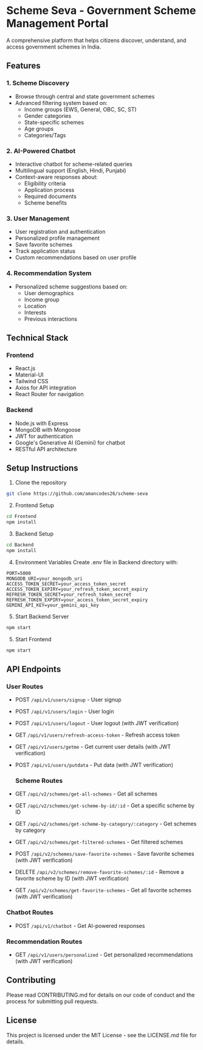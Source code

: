 # Scheme Seva - Government Scheme Management Portal

A comprehensive platform that helps citizens discover, understand, and access government schemes in India.

## Features

### 1. Scheme Discovery
- Browse through central and state government schemes
- Advanced filtering system based on:
  - Income groups (EWS, General, OBC, SC, ST)
  - Gender categories
  - State-specific schemes
  - Age groups
  - Categories/Tags

### 2. AI-Powered Chatbot
- Interactive chatbot for scheme-related queries
- Multilingual support (English, Hindi, Punjabi)
- Context-aware responses about:
  - Eligibility criteria
  - Application process
  - Required documents
  - Scheme benefits

### 3. User Management
- User registration and authentication
- Personalized profile management
- Save favorite schemes
- Track application status
- Custom recommendations based on user profile

### 4. Recommendation System
- Personalized scheme suggestions based on:
  - User demographics
  - Income group
  - Location
  - Interests
  - Previous interactions

## Technical Stack

### Frontend
- React.js
- Material-UI
- Tailwind CSS
- Axios for API integration
- React Router for navigation

### Backend
- Node.js with Express
- MongoDB with Mongoose
- JWT for authentication
- Google's Generative AI (Gemini) for chatbot
- RESTful API architecture

## Setup Instructions

1. Clone the repository
```bash
git clone https://github.com/amancodes26/scheme-seva
```

2. Frontend Setup
```bash
cd Frontend
npm install
```

3. Backend Setup
```bash
cd Backend
npm install
```

4. Environment Variables
Create .env file in Backend directory with:
```
PORT=5000
MONGODB_URI=your_mongodb_uri
ACCESS_TOKEN_SECRET=your_access_token_secret
ACCESS_TOKEN_EXPIRY=your_refresh_token_secret_expiry
REFRESH_TOKEN_SECRET=your_refresh_token_secret
REFRESH_TOKEN_EXPIRY=your_access_token_secret_expiry
GEMINI_API_KEY=your_gemini_api_key
```

5. Start Backend Server
```bash
npm start
```

5. Start Frontend
```bash
npm start
```

## API Endpoints

### User Routes
- POST `/api/v1/users/signup` - User signup
- POST `/api/v1/users/login` - User login
- POST `/api/v1/users/logout` - User logout (with JWT verification)
- GET `/api/v1/users/refresh-access-token` - Refresh access token
- GET `/api/v1/users/getme` - Get current user details (with JWT verification)
- POST `/api/v1/users/putdata` - Put data (with JWT verification)


  ### Scheme Routes
- GET `/api/v2/schemes/get-all-schemes` - Get all schemes
- GET `/api/v2/schemes/get-scheme-by-id/:id` - Get a specific scheme by ID
- GET `/api/v2/schemes/get-scheme-by-category/:category` - Get schemes by category
- GET `/api/v2/schemes/get-filtered-schemes` - Get filtered schemes
- POST `/api/v2/schemes/save-favorite-schemes` - Save favorite schemes (with JWT verification)
- DELETE `/api/v2/schemes/remove-favorite-schemes/:id` - Remove a favorite scheme by ID (with JWT verification)
- GET `/api/v2/schemes/get-favorite-schemes` - Get all favorite schemes (with JWT verification)


### Chatbot Routes
- POST `/api/v1/chatbot` - Get AI-powered responses

### Recommendation Routes
- GET `/api/v1/users/personalized` - Get personalized recommendations (with JWT verification)


## Contributing

Please read CONTRIBUTING.md for details on our code of conduct and the process for submitting pull requests.

## License

This project is licensed under the MIT License - see the LICENSE.md file for details.
